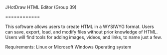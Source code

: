 JHotDraw HTML Editor (Group 39)

============

This software allows users to create HTML in a WYSIWYG format. Users can save, export, load, and modify files 
without prior knowledge of HTML. Users will find tools for adding images, videos, and links, to name just a few.


Requirements: Linux or Microsoft Windows Operating system
